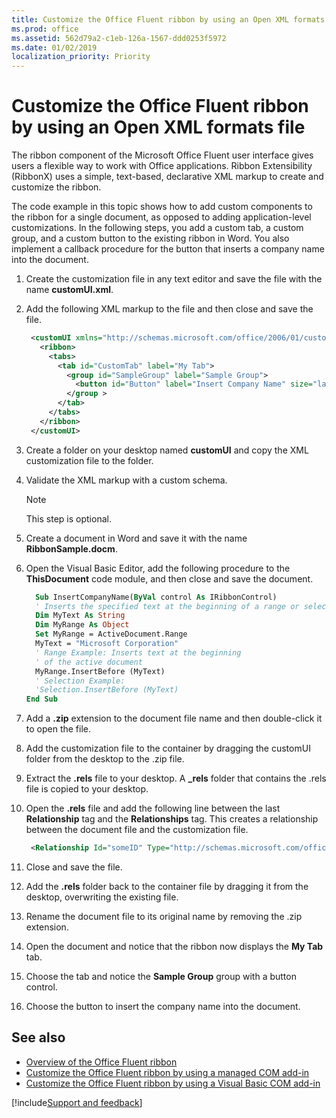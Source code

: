 ```yaml
---
title: Customize the Office Fluent ribbon by using an Open XML formats file
ms.prod: office
ms.assetid: 562d79a2-c1eb-126a-1567-ddd0253f5972
ms.date: 01/02/2019
localization_priority: Priority
---
```



# Customize the Office Fluent ribbon by using an Open XML formats file

The ribbon component of the Microsoft Office Fluent user interface gives users a flexible way to work with Office applications. Ribbon Extensibility (RibbonX) uses a simple, text-based, declarative XML markup to create and customize the ribbon. 

The code example in this topic shows how to add custom components to the ribbon for a single document, as opposed to adding application-level customizations. In the following steps, you add a custom tab, a custom group, and a custom button to the existing ribbon in Word. You also implement a callback procedure for the button that inserts a company name into the document. 

1. Create the customization file in any text editor and save the file with the name **customUI.xml**.
    
2. Add the following XML markup to the file and then close and save the file. 
    
   ```xml
    <customUI xmlns="http://schemas.microsoft.com/office/2006/01/customui"> 
      <ribbon> 
        <tabs> 
          <tab id="CustomTab" label="My Tab"> 
            <group id="SampleGroup" label="Sample Group"> 
              <button id="Button" label="Insert Company Name" size="large" onAction="ThisDocument.InsertCompanyName" /> 
            </group > 
          </tab> 
        </tabs> 
      </ribbon> 
    </customUI> 
   ```

3. Create a folder on your desktop named **customUI** and copy the XML customization file to the folder.
    
4. Validate the XML markup with a custom schema. 
    
   > [!NOTE] 
   > This step is optional.

5. Create a document in Word and save it with the name **RibbonSample.docm**.
    
6. Open the Visual Basic Editor, add the following procedure to the **ThisDocument** code module, and then close and save the document.
    
    ```vb
      Sub InsertCompanyName(ByVal control As IRibbonControl) 
      ' Inserts the specified text at the beginning of a range or selection. 
      Dim MyText As String 
      Dim MyRange As Object 
      Set MyRange = ActiveDocument.Range 
      MyText = "Microsoft Corporation" 
      ' Range Example: Inserts text at the beginning 
      ' of the active document 
      MyRange.InsertBefore (MyText) 
      ' Selection Example: 
      'Selection.InsertBefore (MyText) 
    End Sub 

    ```

7. Add a **.zip** extension to the document file name and then double-click it to open the file.
    
8. Add the customization file to the container by dragging the customUI folder from the desktop to the .zip file.
    
9. Extract the **.rels** file to your desktop. A **_rels** folder that contains the .rels file is copied to your desktop.
    
10. Open the **.rels** file and add the following line between the last **Relationship** tag and the **Relationships** tag. This creates a relationship between the document file and the customization file.
    
    ```xml
     <Relationship Id="someID" Type="http://schemas.microsoft.com/office/2006/relationships/ui/extensibility" Target="customUI/customUI.xml" />
    ```

11. Close and save the file.
    
12. Add the **.rels** folder back to the container file by dragging it from the desktop, overwriting the existing file.
    
13. Rename the document file to its original name by removing the .zip extension.
    
14. Open the document and notice that the ribbon now displays the **My Tab** tab.
    
15. Choose the tab and notice the **Sample Group** group with a button control.
    
16. Choose the button to insert the company name into the document.
    
## See also

- [Overview of the Office Fluent ribbon](overview-of-the-office-fluent-ribbon.md)
- [Customize the Office Fluent ribbon by using a managed COM add-in](customize-the-office-fluent-ribbon-by-using-a-managed-com-add-in.md)
- [Customize the Office Fluent ribbon by using a Visual Basic COM add-in](https://docs.microsoft.com/previous-versions/office/developer/office-2010/ff863131(v=office.14))

[!include[Support and feedback](~/includes/feedback-boilerplate.md)]